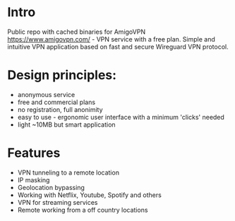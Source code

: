 # Intro
Public repo with cached binaries for AmigoVPN https://www.amigovpn.com/ - VPN service with a free plan. Simple and intuitive VPN application based on fast and secure Wireguard VPN protocol.

# Design principles:
- anonymous service
- free and commercial plans
- no registration, full anonimity
- easy to use - ergonomic user interface with a minimum 'clicks' needed
- light ~10MB but smart application

# Features
- VPN tunneling to a remote location
- IP masking
- Geolocation bypassing
- Working with Netflix, Youtube, Spotify and others
- VPN for streaming services
- Remote working from a off country locations
